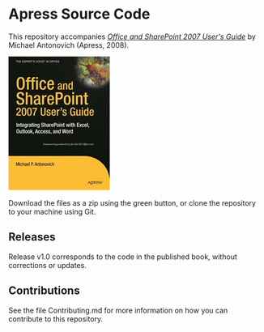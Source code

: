 # Apress Source Code

This repository accompanies [*Office and SharePoint 2007 User's Guide*](http://www.apress.com/9781590599846) by Michael Antonovich (Apress, 2008).

![Cover image](9781590599846.jpg)

Download the files as a zip using the green button, or clone the repository to your machine using Git.

## Releases

Release v1.0 corresponds to the code in the published book, without corrections or updates.

## Contributions

See the file Contributing.md for more information on how you can contribute to this repository.
